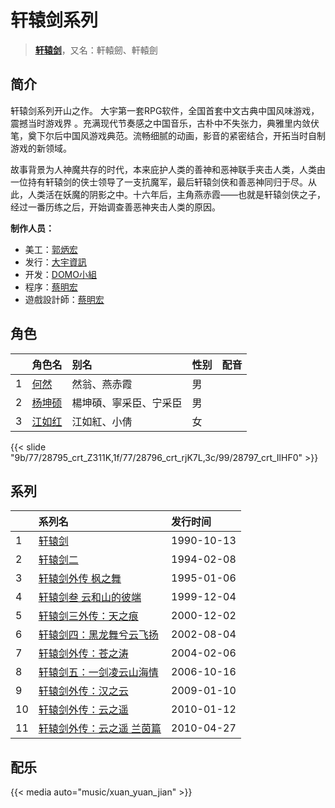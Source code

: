 # 轩辕剑系列


> <u>**[轩辕剑](https://bgm.tv/subject/22894)**</u>，又名：軒轅劒、軒轅劍

## 简介

轩辕剑系列开山之作。
大宇第一套RPG软件，全国首套中文古典中国风味游戏，震撼当时游戏界 。充满现代节奏感之中国音乐，古朴中不失张力，典雅里内敛伏笔，奠下尔后中国风游戏典范。流畅细腻的动画，影音的紧密结合，开拓当时自制游戏的新领域。

故事背景为人神魔共存的时代，本来庇护人类的善神和恶神联手夹击人类，人类由一位持有轩辕剑的侠士领导了一支抗魔军，最后轩辕剑侠和善恶神同归于尽。从此，人类活在妖魔的阴影之中。十六年后，主角燕赤霞——也就是轩辕剑侠之子，经过一番历练之后，开始调查善恶神夹击人类的原因。

**制作人员：**
- 美工：[郭炳宏](https://bgm.tv/person/16340)
- 发行：[大宇資訊](https://bgm.tv/person/13094)
- 开发：[DOMO小組](https://bgm.tv/person/7878)
- 程序：[蔡明宏](https://bgm.tv/person/16342)
- 遊戲設計師：[蔡明宏](https://bgm.tv/person/16342)

## 角色

|     |   角色名   |   别名  | 性别 |  配音  |
|:--- |:------  |:----      |:---  |:--   |
| 1 | [何然](https://bgm.tv/character/28795) | 然翁、燕赤霞 | 男 |  |
| 2 | [杨坤硕](https://bgm.tv/character/28796) | 楊坤碩、寧采臣、宁采臣 | 男 |  |
| 3 | [江如红](https://bgm.tv/character/28797) | 江如紅、小倩 | 女 |  |

{{< slide "9b/77/28795_crt_Z311K,1f/77/28796_crt_rjK7L,3c/99/28797_crt_IlHF0" >}}

## 系列

|     |   系列名   |   发行时间  |
|:---   |:------  |:----      |
| 1 | [轩辕剑](http://bgm.tv/subject/22894) | 1990-10-13 |
| 2 | [轩辕剑二](http://bgm.tv/subject/27712) | 1994-02-08 |
| 3 | [轩辕剑外传 枫之舞](http://bgm.tv/subject/16417) | 1995-01-06 |
| 4 | [轩辕剑叁 云和山的彼端](http://bgm.tv/subject/1654) | 1999-12-04 |
| 5 | [轩辕剑三外传：天之痕](http://bgm.tv/subject/1916) | 2000-12-02 |
| 6 | [轩辕剑四：黑龙舞兮云飞扬](http://bgm.tv/subject/2483) | 2002-08-04 |
| 7 | [轩辕剑外传：苍之涛](http://bgm.tv/subject/1915) | 2004-02-06 |
| 8 | [轩辕剑五：一剑凌云山海情](http://bgm.tv/subject/1914) | 2006-10-16 |
| 9 | [轩辕剑外传：汉之云](http://bgm.tv/subject/1911) | 2009-01-10 |
| 10 | [轩辕剑外传：云之遥](http://bgm.tv/subject/3804) | 2010-01-12 |
| 11 | [轩辕剑外传：云之遥 兰茵篇](http://bgm.tv/subject/40071) | 2010-04-27 |



## 配乐

{{< media auto="music/xuan_yuan_jian" >}}
